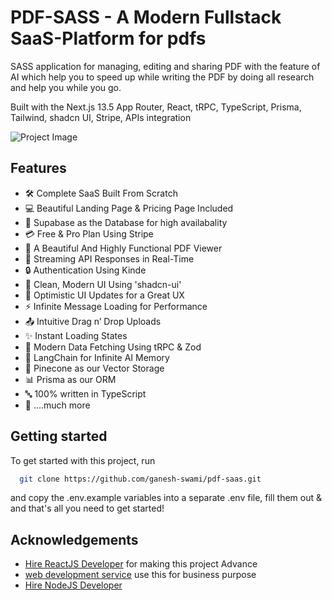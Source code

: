 # PDF-SASS - A Modern Fullstack SaaS-Platform for pdfs

SASS application for managing, editing and sharing PDF with the feature of AI which help you to speed up while writing the PDF by doing all research and help you while you go.

Built with the Next.js 13.5 App Router, React, tRPC, TypeScript, Prisma, Tailwind, shadcn UI, Stripe, APIs integration

![Project Image](https://github.com/joschan21/quill/blob/master/public/thumbnail.png)

## Features

- 🛠️ Complete SaaS Built From Scratch
- 💻 Beautiful Landing Page & Pricing Page Included
- 🔄 Supabase as the Database for high availabality
- 💳 Free & Pro Plan Using Stripe
- 📄 A Beautiful And Highly Functional PDF Viewer
- 🔄 Streaming API Responses in Real-Time
- 🔒 Authentication Using Kinde
- 🎨 Clean, Modern UI Using 'shadcn-ui'
- 🚀 Optimistic UI Updates for a Great UX
- ⚡ Infinite Message Loading for Performance
- 📤 Intuitive Drag n’ Drop Uploads
- ✨ Instant Loading States
- 🔧 Modern Data Fetching Using tRPC & Zod
- 🧠 LangChain for Infinite AI Memory
- 🌲 Pinecone as our Vector Storage
- 📊 Prisma as our ORM
- 🔤 100% written in TypeScript
- 🎁 ....much more

## Getting started

To get started with this project, run

```bash
  git clone https://github.com/ganesh-swami/pdf-saas.git
```

and copy the .env.example variables into a separate .env file, fill them out & and that's all you need to get started!


## Acknowledgements

- [Hire ReactJS Developer](https://avinyaweb.com/services/) for making this project Advance
- [web development service](https://avinyaweb.com) use this for business purpose
- [Hire NodeJS Developer](https://avinyaweb.com/portfolio/)



